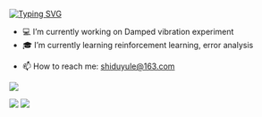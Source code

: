 [![Typing SVG](https://readme-typing-svg.demolab.com?font=Lato&duration=3000&pause=500&color=5500B5&center=true&vCenter=true&multiline=true&repeat=false&random=false&width=600&height=72&lines=Shiduyule;Data+Analysis+%7C+Experimental+Physics+%7C+Image+Recognition)](https://git.io/typing-svg)


* 💻 I’m currently working on Damped vibration experiment
* 🎓 I’m currently learning  reinforcement learning, error analysis
- 📫 How to reach me: shiduyule@163.com


![](http://github-profile-summary-cards.vercel.app/api/cards/profile-details?username=shiduyule&theme=github)

![](http://github-profile-summary-cards.vercel.app/api/cards/repos-per-language?username=shiduyule&theme=github)  ![](http://github-profile-summary-cards.vercel.app/api/cards/most-commit-language?username=shiduyule&theme=github)
